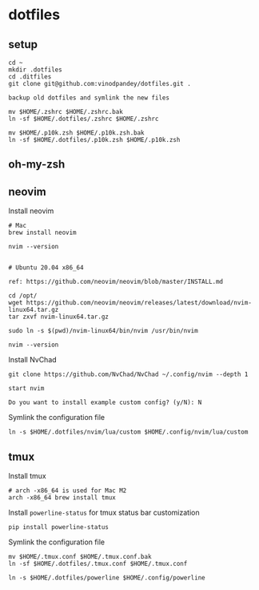 # dotfiles

## setup

```
cd ~
mkdir .dotfiles
cd .ditfiles
git clone git@github.com:vinodpandey/dotfiles.git .

backup old dotfiles and symlink the new files

mv $HOME/.zshrc $HOME/.zshrc.bak
ln -sf $HOME/.dotfiles/.zshrc $HOME/.zshrc

mv $HOME/.p10k.zsh $HOME/.p10k.zsh.bak
ln -sf $HOME/.dotfiles/.p10k.zsh $HOME/.p10k.zsh
```

## oh-my-zsh

## neovim

Install neovim

```
# Mac
brew install neovim

nvim --version


# Ubuntu 20.04 x86_64

ref: https://github.com/neovim/neovim/blob/master/INSTALL.md

cd /opt/
wget https://github.com/neovim/neovim/releases/latest/download/nvim-linux64.tar.gz
tar zxvf nvim-linux64.tar.gz

sudo ln -s $(pwd)/nvim-linux64/bin/nvim /usr/bin/nvim

nvim --version
```

Install NvChad

```
git clone https://github.com/NvChad/NvChad ~/.config/nvim --depth 1 

start nvim

Do you want to install example custom config? (y/N): N
```

Symlink the configuration file

```
ln -s $HOME/.dotfiles/nvim/lua/custom $HOME/.config/nvim/lua/custom
```

## tmux

Install tmux

```
# arch -x86_64 is used for Mac M2 
arch -x86_64 brew install tmux
```

Install `powerline-status` for tmux status bar customization

```
pip install powerline-status
```

Symlink the configuration file

```
mv $HOME/.tmux.conf $HOME/.tmux.conf.bak
ln -sf $HOME/.dotfiles/.tmux.conf $HOME/.tmux.conf

ln -s $HOME/.dotfiles/powerline $HOME/.config/powerline
```